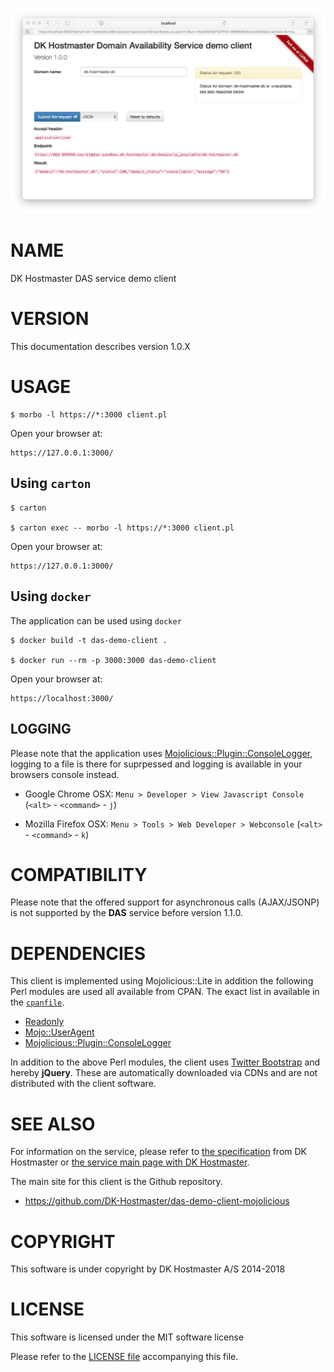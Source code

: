 
![screenshot](images/main-screen.png)

# NAME

DK Hostmaster DAS service demo client

# VERSION

This documentation describes version 1.0.X

# USAGE

    $ morbo -l https://*:3000 client.pl

Open your browser at:

    https://127.0.0.1:3000/

## Using `carton`

    $ carton

    $ carton exec -- morbo -l https://*:3000 client.pl

Open your browser at:

    https://127.0.0.1:3000/

## Using `docker`

The application can be used using `docker`

    $ docker build -t das-demo-client .

    $ docker run --rm -p 3000:3000 das-demo-client

Open your browser at:

    https://localhost:3000/

## LOGGING

Please note that the application uses [Mojolicious::Plugin::ConsoleLogger](https://metacpan.org/pod/Mojolicious::Plugin::ConsoleLogger), logging to a file is there for suprpessed and logging is available in your browsers console instead.

- Google Chrome OSX: `Menu > Developer > View Javascript Console`  (`<alt>` - `<command>` - `j`)

- Mozilla Firefox OSX: `Menu > Tools > Web Developer > Webconsole` (`<alt>` - `<command>` - `k`) 

# COMPATIBILITY

Please note that the offered support for asynchronous calls (AJAX/JSONP) is not supported by the **DAS** service before version 1.1.0.

# DEPENDENCIES

This client is implemented using Mojolicious::Lite in addition the following
Perl modules are used all available from CPAN. The exact list in available in the [`cpanfile`](cpanfile).

- [Readonly](https://metacpan.org/pod/Readonly)
- [Mojo::UserAgent](https://metacpan.org/pod/Mojo::UserAgent)
- [Mojolicious::Plugin::ConsoleLogger](https://metacpan.org/pod/Mojolicious::Plugin::ConsoleLogger)

In addition to the above Perl modules, the client uses [Twitter Bootstrap](http://getbootstrap.com/) and hereby **jQuery**. These are automatically downloaded via CDNs and are not distributed with the client software.

# SEE ALSO

For information on the service, please refer to [the specification](https://github.com/DK-Hostmaster/das-service-specification) from DK Hostmaster or [the service main page with DK Hostmaster](https://www.dk-hostmaster.dk/en/das).

The main site for this client is the Github repository.

- https://github.com/DK-Hostmaster/das-demo-client-mojolicious

# COPYRIGHT

This software is under copyright by DK Hostmaster A/S 2014-2018

# LICENSE

This software is licensed under the MIT software license

Please refer to the [LICENSE file](LICENSE) accompanying this file.
